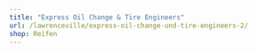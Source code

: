 ```yaml
---
title: "Express Oil Change & Tire Engineers"
url: /lawrenceville/express-oil-change-und-tire-engineers-2/
shop: Reifen
---
```


